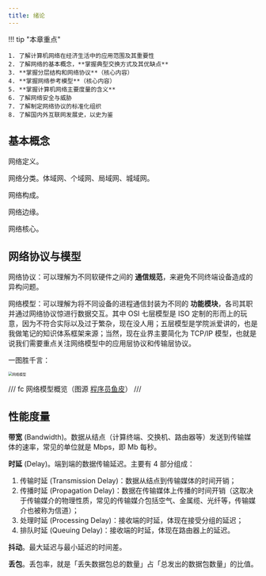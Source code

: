 ```yaml
---
title: 绪论
---
```


!!! tip "本章重点"

    1. 了解计算机网络在经济生活中的应用范围及其重要性
    2. 了解网络的基本概念，**掌握典型交换方式及其优缺点**
    3. **掌握分层结构和网络协议**（核心内容）
    4. **掌握网络参考模型**（核心内容）
    5. **掌握计算机网络主要度量的含义**
    6. 了解网络安全与威胁
    7. 了解制定网络协议的标准化组织
    8. 了解国内外互联网发展史，以史为鉴

## 基本概念

网络定义。

网络分类。体域网、个域网、局域网、城域网。

网络构成。

网络边缘。

网络核心。

## 网络协议与模型

网络协议：可以理解为不同软硬件之间的 **通信规范**，来避免不同终端设备造成的异构问题。

网络模型：可以理解为将不同设备的进程通信封装为不同的 **功能模块**，各司其职并通过网络协议惊进行数据交互。其中 OSI 七层模型是 ISO 定制的形而上的玩意，因为不符合实际以及过于繁杂，现在没人用；五层模型是学院派爱讲的，也是我做笔记的知识体系框架来源；当然，现在业界主要简化为 TCP/IP 模型，也就是说我们需要重点关注网络模型中的应用层协议和传输层协议。

一图胜千言：

<img src="https://dwj-oss.oss-cn-nanjing.aliyuncs.com/images/20250228112919578.jpg" alt="网络模型" style="zoom:50%;" />

/// fc
网络模型概览（图源 [程序员鱼皮](https://mp.weixin.qq.com/s?__biz=MzI1NDczNTAwMA==&mid=2247571386&idx=3&sn=4c8e4bedb0db16e4f84e85378c1d51ff&chksm=e80c8b5dd2d937502e3c3793205b7540399368d039e51091036868e7425f09a7ac9229c7cdcc&scene=126&sessionid=1741312002#rd)）
///

## 性能度量

**带宽** (Bandwidth)。数据从结点（计算终端、交换机、路由器等）发送到传输媒体的速率，常见的单位就是 Mbps，即 Mb 每秒。

**时延** (Delay)。端到端的数据传输延迟。主要有 4 部分组成：

1. 传输时延 (Transmission Delay)：数据从结点到传输媒体的时间开销；
2. 传播时延 (Propagation Delay)：数据在传输媒体上传播的时间开销（这取决于传输媒介的物理性质，常见的传输媒介包括空气、金属缆、光纤等，传输媒介也被称为信道）；
3. 处理时延 (Processing Delay)：接收端的时延，体现在接受分组的延迟；
4. 排队时延 (Queuing Delay)：接收端的时延，体现在路由器上的延迟。

**抖动**。最大延迟与最小延迟的时间差。

**丢包**。丢包率，就是「丢失数据包总的数量」占「总发出的数据包数量」的比值。
